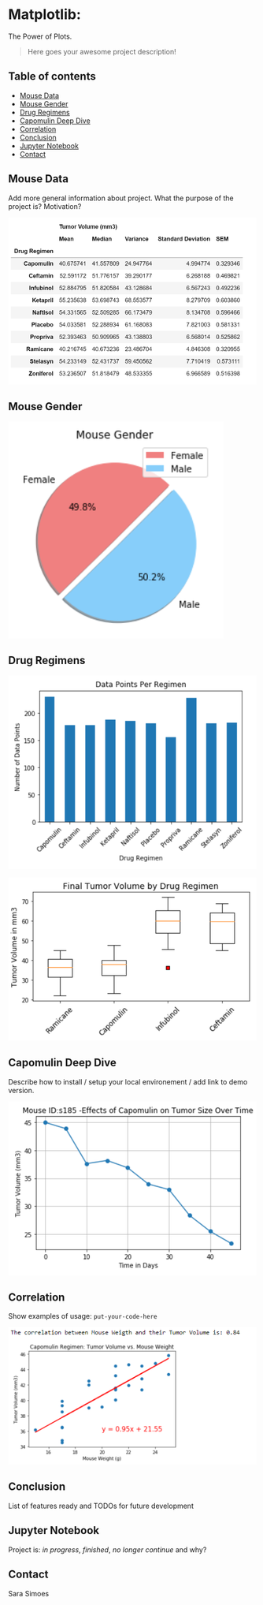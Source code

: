 # Matplotlib: 
The Power of Plots. 

> Here goes your awesome project description!

## Table of contents
* [Mouse Data](#mouse_data)
* [Mouse Gender](#mouse_gender)
* [Drug Regimens](#drug_regimens)
* [Capomulin Deep Dive](#capomilin_deep_dive)
* [Correlation](#correlation)
* [Conclusion](#conclusoin)
* [Jupyter Notebook](#jupyter_notebook)
* [Contact](#contact)

## Mouse Data
Add more general information about project. What the purpose of the project is? Motivation?

![Summary Statistics](Images/summary_stat.PNG)

## Mouse Gender

![Mice by Gender](Images/gender.PNG)

## Drug Regimens

![Drug Regimens](Images/datapoints_reg.PNG)

![Box Plots](Images/box_plot.PNG)

## Capomulin Deep Dive
Describe how to install / setup your local environement / add link to demo version.

![Capomulin Treatment](Images/mouseID.PNG)

## Correlation
Show examples of usage:
`put-your-code-here`

![Line Regress](Images/line_reg_corr.PNG)

## Conclusion
List of features ready and TODOs for future development


## Jupyter Notebook
Project is: _in progress_, _finished_, _no longer continue_ and why?


## Contact

Sara Simoes
